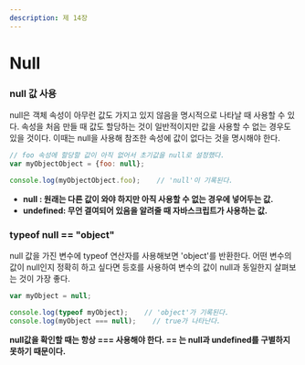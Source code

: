 ```yaml
---
description: 제 14장
---
```


# Null

### null 값 사용

null은 객체 속성이 아무런 값도 가지고 있지 않음을 명시적으로 나타날 때 사용할 수 있다. 속성을 처음 만들 때 값도 할당하는 것이 일반적이지만 값을 사용할 수 없는 경우도 있을 것이다. 이때는 null을 사용해 참조한 속성에 값이 없다는 것을 명시해야 한다.

```javascript
// foo 속성에 할당할 값이 아직 없어서 초기값을 null로 설정했다.
var myObjectObject = {foo: null};

console.log(myObjectObject.foo);    // 'null'이 기록된다.
```

* **null : 원래는 다른 값이 와야 하지만 아직 사용할 수 없는 경우에 넣어두는 값.**
* **undefined: 무언 결여되어 있음을 알려줄 때 자바스크립트가 사용하는 값.**

### typeof null == "object"

null 값을 가진 변수에 typeof 연산자를 사용해보면 'object'를 반환한다. 어떤 변수의 값이 null인지 정확히 하고 싶다면 등호를 사용하여 변수의 값이 null과 동일한지 살펴보는 것이 가장 좋다.

```javascript
var myObject = null;

console.log(typeof myObject);    // 'object'가 기록된다.
console.log(myObject === null);    // true가 나타난다.
```

**null값을 확인할 때는 항상 === 사용해야 한다. == 는 null과 undefined를 구별하지 못하기 때문이다.**

